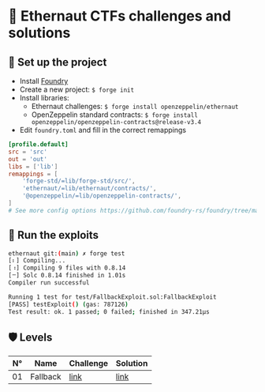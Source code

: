 # 🔐 Ethernaut CTFs challenges and solutions

## 📌 Set up the project
- Install [Foundry](https://github.com/foundry-rs/foundry#installation)
- Create a new project: `$ forge init`
- Install libraries:
    - Ethernaut challenges: `$ forge install openzeppelin/ethernaut`
    - OpenZeppelin standard contracts: `$ forge install openzeppelin/openzeppelin-contracts@release-v3.4`
- Edit `foundry.toml` and fill in the correct remappings
```toml
[profile.default]
src = 'src'
out = 'out'
libs = ['lib']
remappings = [
    'forge-std/=lib/forge-std/src/',
    'ethernaut/=lib/ethernaut/contracts/',
    '@openzeppelin/=lib/openzeppelin-contracts/',
]
# See more config options https://github.com/foundry-rs/foundry/tree/master/config
```

## 🧪 Run the exploits
```sh
ethernaut git:(main) ✗ forge test                                                      
[⠆] Compiling...
[⠰] Compiling 9 files with 0.8.14
[⠒] Solc 0.8.14 finished in 1.01s
Compiler run successful

Running 1 test for test/FallbackExploit.sol:FallbackExploit
[PASS] testExploit() (gas: 787126)
Test result: ok. 1 passed; 0 failed; finished in 347.21µs
```

## 🛡 Levels

| N° | Name | Challenge | Solution |
| -- | ---- | --------- | -------- |
| 01 | Fallback | [link](https://github.com/OpenZeppelin/ethernaut/blob/master/contracts/contracts/levels/Fallback.sol) | [link](https://github.com/leovct/ethernaut/tree/main/test/FallbackExploit.sol) |

